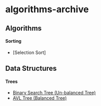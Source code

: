 # algorithms-archive

## Algorithms

#### Sorting

- [Selection Sort]

## Data Structures

#### Trees

- [Binary Search Tree (Un-balanced Tree)](https://github.com/inthra-onsap/algorithms-archive/tree/master/tree/bst)
- [AVL Tree (Balanced Tree)](https://github.com/inthra-onsap/algorithms-archive/tree/master/tree/avl_tree)
